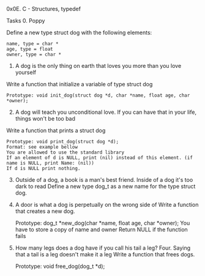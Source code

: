 0x0E. C - Structures, typedef

Tasks
0. Poppy 

Define a new type struct dog with the following elements:

    name, type = char *
    age, type = float
    owner, type = char *


 1. A dog is the only thing on earth that loves you more than you love yourself

Write a function that initialize a variable of type struct dog

    Prototype: void init_dog(struct dog *d, char *name, float age, char *owner);


2. A dog will teach you unconditional love. If you can have that in your life, things won't be too bad 

Write a function that prints a struct dog

    Prototype: void print_dog(struct dog *d);
    Format: see example bellow
    You are allowed to use the standard library
    If an element of d is NULL, print (nil) instead of this element. (if name is NULL, print Name: (nil))
    If d is NULL print nothing.


3. Outside of a dog, a book is a man's best friend. Inside of a dog it's too dark to read 
Define a new type dog_t as a new name for the type struct dog.

4. A door is what a dog is perpetually on the wrong side of 
Write a function that creates a new dog.

    Prototype: dog_t *new_dog(char *name, float age, char *owner);
    You have to store a copy of name and owner
    Return NULL if the function fails

5. How many legs does a dog have if you call his tail a leg? Four. Saying that a tail is a leg doesn't make it a leg 
Write a function that frees dogs.

    Prototype: void free_dog(dog_t *d);
